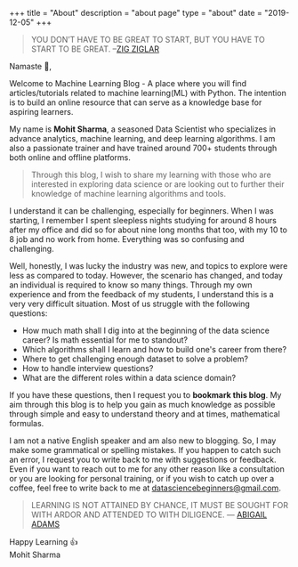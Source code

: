 +++
title = "About"
description = "about page"
type = "about"
date = "2019-12-05"
+++

> YOU DON’T HAVE TO BE GREAT TO START, BUT YOU HAVE TO START TO BE GREAT. –[ZIG ZIGLAR](https://en.wikipedia.org/wiki/Zig_Ziglar)

Namaste :pray:, 

Welcome to Machine Learning Blog - A place where you will find articles/tutorials related to machine learning(ML) with Python.  The intention is to build an online resource that can serve as a knowledge base for aspiring learners.  

My name is **Mohit Sharma**, a seasoned Data Scientist who specializes in advance analytics, machine learning, and deep learning algorithms. I am also a passionate trainer and have trained around 700+ students through both online and offline platforms.  

> Through this blog, I wish to share my learning with those who are interested in exploring data science or are looking out to further their knowledge of machine learning algorithms and tools. 

I understand it can be challenging, especially for beginners. When I was starting,  I remember I spent sleepless nights studying for around 8 hours after my office and did so for about nine long months that too, with my 10 to 8 job and no work from home. Everything was so confusing and challenging.

Well, honestly, I was lucky the industry was new, and topics to explore were less as compared to today. However, the scenario has changed, and today an individual is required to know so many things. Through my own experience and from the feedback of my students, I understand this is a very very difficult situation.  Most of us struggle with the following questions:

- How much math shall I dig into at the beginning of the data science career?  Is math essential for me to standout?
- Which algorithms shall I learn and how to build one's career from there?
- Where to get challenging enough dataset to solve a problem?
- How to handle interview questions? 
- What are the different roles within a data science domain?  

If you have these questions, then I request you to **bookmark this blog**. My aim through this blog is to help you gain as much knowledge as possible through simple and easy to understand theory and at times, mathematical formulas.

I am not a native English speaker and am also new to blogging. So, I may make some grammatical or spelling mistakes. If you happen to catch such an error, I request you to write back to me with suggestions or feedback. Even if you want to reach out to me for any other reason like a consultation or you are looking for personal training, or if you wish to catch up over a coffee, feel free to write back to me at datasciencebeginners@gmail.com.

> LEARNING IS NOT ATTAINED BY CHANCE, IT MUST BE SOUGHT FOR WITH ARDOR AND ATTENDED TO WITH DILIGENCE. ― [ABIGAIL ADAMS](https://www.britannica.com/biography/Abigail-Adams)

Happy Learning :thumbsup:   
Mohit Sharma
